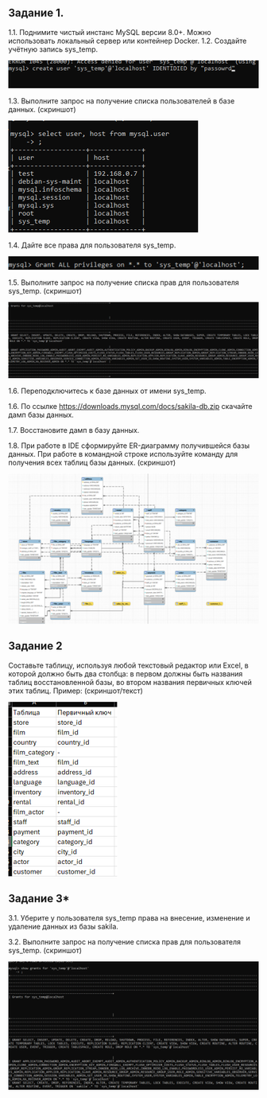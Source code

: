 
## Задание 1.
1.1. Поднимите чистый инстанс MySQL версии 8.0+. Можно использовать локальный сервер или контейнер Docker.
1.2. Создайте учётную запись sys_temp.

![task 1 ](https://github.com/Padawan18/databases/blob/main/mysql6.png)

1.3. Выполните запрос на получение списка пользователей в базе данных. (скриншот)

![task 1 ](https://github.com/Padawan18/databases/blob/main/mysql2.png)


1.4. Дайте все права для пользователя sys_temp.

![task 1 ](https://github.com/Padawan18/databases/blob/main/mysql5.png)

1.5. Выполните запрос на получение списка прав для пользователя sys_temp. (скриншот)

![task 1 ](https://github.com/Padawan18/databases/blob/main/mysql1.png)

1.6. Переподключитесь к базе данных от имени sys_temp.

1.6. По ссылке https://downloads.mysql.com/docs/sakila-db.zip скачайте дамп базы данных.

1.7. Восстановите дамп в базу данных.

1.8. При работе в IDE сформируйте ER-диаграмму получившейся базы данных. При работе в командной строке используйте команду для получения всех таблиц базы данных. (скриншот)

![task 1 ](https://github.com/Padawan18/databases/blob/main/mysql4.png)



## Задание 2

Составьте таблицу, используя любой текстовый редактор или Excel, в которой должно быть два столбца: в первом должны быть названия таблиц восстановленной базы, во втором названия первичных ключей этих таблиц. Пример: (скриншот/текст)

![task 1 ](https://github.com/Padawan18/databases/blob/main/mysql3.png)


## Задание 3*
3.1. Уберите у пользователя sys_temp права на внесение, изменение и удаление данных из базы sakila.

3.2. Выполните запрос на получение списка прав для пользователя sys_temp. (скриншот)

![task 1 ](https://github.com/Padawan18/databases/blob/main/mysql3.1.png)
